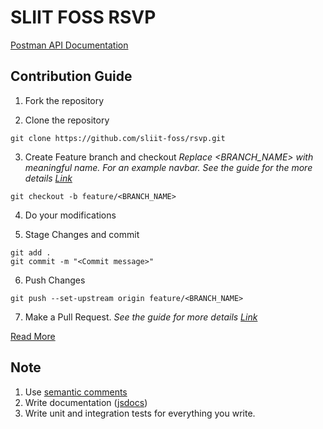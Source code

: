 # SLIIT FOSS RSVP

[Postman API Documentation](https://documenter.getpostman.com/view/16352758/Tzeak76G)

## Contribution Guide
1. Fork the repository

2. Clone the repository
```
git clone https://github.com/sliit-foss/rsvp.git
```
3. Create Feature branch and checkout
_Replace <BRANCH_NAME> with meaningful name. For an example navbar. See the guide for the more details [Link](https://www.atlassian.com/git/tutorials/comparing-workflows/feature-branch-workflow)_
```
git checkout -b feature/<BRANCH_NAME>
```
4. Do your modifications

5. Stage Changes and commit
```
git add .
git commit -m "<Commit message>"
```
6. Push Changes 
```
git push --set-upstream origin feature/<BRANCH_NAME>
```
7. Make a Pull Request. 
_See the guide for more details [Link](https://docs.github.com/en/free-pro-team@latest/github/collaborating-with-issues-and-pull-requests/creating-a-pull-request)_

[Read More](https://github.com/sliit-foss/zero2hero/blob/master/docs/git/git.md)

## Note

1. Use [semantic comments](https://gist.github.com/joshbuchea/6f47e86d2510bce28f8e7f42ae84c716)
2. Write documentation ([jsdocs](https://jsdoc.app/))
3. Write unit and integration tests for everything you write.
